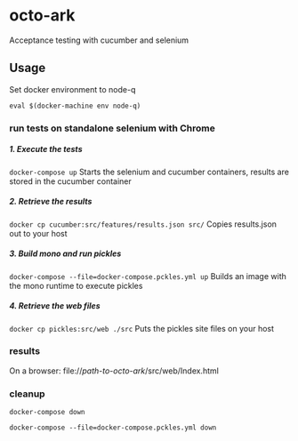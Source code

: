 # octo-ark
Acceptance testing with cucumber and selenium 

## Usage

Set docker environment to node-q

`eval $(docker-machine env node-q)`

### run tests on standalone selenium with Chrome

##### 1. Execute the tests

`docker-compose up` Starts the selenium and cucumber containers, results are stored in the cucumber container

##### 2. Retrieve the results

`docker cp cucumber:src/features/results.json src/` Copies results.json out to your host

##### 3. Build mono and run pickles

`docker-compose --file=docker-compose.pckles.yml up` Builds an image with the mono runtime to execute pickles

##### 4. Retrieve the web files

`docker cp pickles:src/web ./src` Puts the pickles site files on your host

### results

On a browser: file://*path-to-octo-ark*/src/web/Index.html

### cleanup

`docker-compose down`

`docker-compose --file=docker-compose.pckles.yml down`

